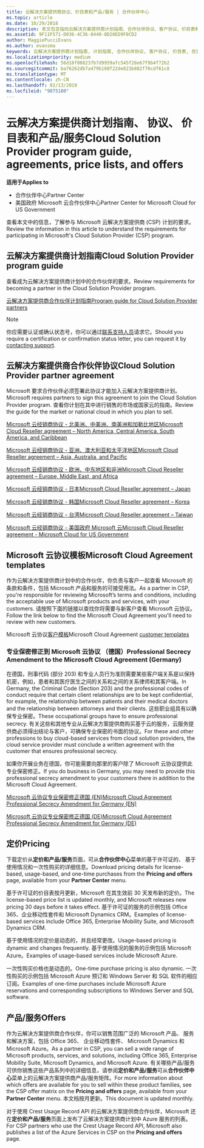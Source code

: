 ```yaml
---
title: 云解决方案提供商协议、价目表和产品/服务 | 合作伙伴中心
ms.topic: article
ms.date: 10/29/2018
description: 本文包含指向云解决方案提供商计划指南、合作伙伴协议、客户协议、价目表和产品/服务的链接。
ms.assetid: 9F11F571-D036-4C36-8440-8D20ED9F0CD2
author: MaggiePucciEvans
ms.author: evansma
keywords: 云解决方案提供商计划指南, 计划指南, 合作伙伴协议, 客户协议, 价目表, 优惠
ms.localizationpriority: medium
ms.openlocfilehash: 56d18f008237b7d9959afc545f28e67f9b4f72b2
ms.sourcegitcommit: ba76262db7a479b188f22de823b882f70cdf61c8
ms.translationtype: MT
ms.contentlocale: zh-CN
ms.lasthandoff: 02/13/2019
ms.locfileid: "9075180"
---
```

# <a name="cloud-solution-provider-program-guide-agreements-price-lists-and-offers"></a><span data-ttu-id="e803a-104">云解决方案提供商计划指南、 协议、 价目表和产品/服务</span><span class="sxs-lookup"><span data-stu-id="e803a-104">Cloud Solution Provider program guide, agreements, price lists, and offers</span></span>

**<span data-ttu-id="e803a-105">适用于</span><span class="sxs-lookup"><span data-stu-id="e803a-105">Applies to</span></span>**

-  <span data-ttu-id="e803a-106">合作伙伴中心</span><span class="sxs-lookup"><span data-stu-id="e803a-106">Partner Center</span></span>
-  <span data-ttu-id="e803a-107">美国政府 Microsoft 云合作伙伴中心</span><span class="sxs-lookup"><span data-stu-id="e803a-107">Partner Center for Microsoft Cloud for US Government</span></span>


<span data-ttu-id="e803a-108">查看本文中的信息，了解参与 Microsoft 云解决方案提供商 (CSP) 计划的要求。</span><span class="sxs-lookup"><span data-stu-id="e803a-108">Review the information in this article to understand the requirements for participating in Microsoft's Cloud Solution Provider (CSP) program.</span></span> 

## <a name="cloud-solution-provider-program-guide"></a><span data-ttu-id="e803a-109">云解决方案提供商计划指南</span><span class="sxs-lookup"><span data-stu-id="e803a-109">Cloud Solution Provider program guide</span></span>


<span data-ttu-id="e803a-110">查看成为云解决方案提供商计划中的合作伙伴的要求。</span><span class="sxs-lookup"><span data-stu-id="e803a-110">Review requirements for becoming a partner in the Cloud Solution Provider program.</span></span>

[<span data-ttu-id="e803a-111">云解决方案提供商合作伙伴计划指南</span><span class="sxs-lookup"><span data-stu-id="e803a-111">Program guide for Cloud Solution Provider partners</span></span>](http://go.microsoft.com/fwlink/p/?LinkId=617100)

>[!Note]
><span data-ttu-id="e803a-112">你应需要认证或确认状态号，你可以通过[联系支持人员](https://partner.microsoft.com/pcv/servicerequests/create)请求它。</span><span class="sxs-lookup"><span data-stu-id="e803a-112">Should you require a certification or confirmation status letter, you can request it by [contacting support](https://partner.microsoft.com/pcv/servicerequests/create).</span></span>

## <a name="cloud-solution-provider-partner-agreement"></a><span data-ttu-id="e803a-113">云解决方案提供商合作伙伴协议</span><span class="sxs-lookup"><span data-stu-id="e803a-113">Cloud Solution Provider partner agreement</span></span>

<span data-ttu-id="e803a-114">Microsoft 要求合作伙伴必须签署此协议才能加入云解决方案提供商计划。</span><span class="sxs-lookup"><span data-stu-id="e803a-114">Microsoft requires partners to sign this agreement to join the Cloud Solution Provider program.</span></span> <span data-ttu-id="e803a-115">查看你计划在其中进行销售的市场或国家云的指南。</span><span class="sxs-lookup"><span data-stu-id="e803a-115">Review the guide for the market or national cloud in which you plan to sell.</span></span>

[<span data-ttu-id="e803a-116">Microsoft 云经销商协议 - 北美洲、中美洲、南美洲和加勒比地区</span><span class="sxs-lookup"><span data-stu-id="e803a-116">Microsoft Cloud Reseller agreement – North America, Central America, South America, and Caribbean</span></span>](http://download.microsoft.com/download/2/C/8/2C8CAC17-FCE7-4F51-9556-4D77C7022DF5/MCRA2018_AOC_ENG_Sep2018_CR.pdf)

[<span data-ttu-id="e803a-117">Microsoft 云经销商协议 - 亚洲、澳大利亚和太平洋地区</span><span class="sxs-lookup"><span data-stu-id="e803a-117">Microsoft Cloud Reseller agreement – Asia, Australia, and Pacific</span></span>](http://download.microsoft.com/download/2/C/8/2C8CAC17-FCE7-4F51-9556-4D77C7022DF5/MCRA2018_APOC_ENG_Mar2019_CR.pdf)

[<span data-ttu-id="e803a-118">Microsoft 云经销商协议 - 欧洲、中东地区和非洲</span><span class="sxs-lookup"><span data-stu-id="e803a-118">Microsoft Cloud Reseller agreement – Europe, Middle East, and Africa</span></span>](http://download.microsoft.com/download/2/C/8/2C8CAC17-FCE7-4F51-9556-4D77C7022DF5/MCRA2018_EOC_ENG_Sep2018_CR.pdf)

[<span data-ttu-id="e803a-119">Microsoft 云经销商协议 - 日本</span><span class="sxs-lookup"><span data-stu-id="e803a-119">Microsoft Cloud Reseller agreement – Japan</span></span>](http://download.microsoft.com/download/2/C/8/2C8CAC17-FCE7-4F51-9556-4D77C7022DF5/MCRA2018_JPN_ENG_Sep2018_CR.pdf)

[<span data-ttu-id="e803a-120">Microsoft 云经销商协议 - 韩国</span><span class="sxs-lookup"><span data-stu-id="e803a-120">Microsoft Cloud Reseller agreement – Korea</span></span>](http://download.microsoft.com/download/2/C/8/2C8CAC17-FCE7-4F51-9556-4D77C7022DF5/MCRA2018_KOR_ENG_Sep2018_CR.pdf)

[<span data-ttu-id="e803a-121">Microsoft 云经销商协议 - 台湾</span><span class="sxs-lookup"><span data-stu-id="e803a-121">Microsoft Cloud Reseller agreement – Taiwan</span></span>](http://download.microsoft.com/download/2/C/8/2C8CAC17-FCE7-4F51-9556-4D77C7022DF5/MCRA2018_TAI_ENG_Sep2018_CR.pdf)

[<span data-ttu-id="e803a-122">Microsoft 云经销商协议 - 美国政府 Microsoft 云</span><span class="sxs-lookup"><span data-stu-id="e803a-122">Microsoft Cloud Reseller agreement - Microsoft Cloud for US Government</span></span>](http://download.microsoft.com/download/2/C/8/2C8CAC17-FCE7-4F51-9556-4D77C7022DF5/MCRA2018_AOC_USGCC_ENG_Feb2019_CR.pdf)


## <a name="microsoft-cloud-agreement-templates"></a><span data-ttu-id="e803a-123">Microsoft 云协议模板</span><span class="sxs-lookup"><span data-stu-id="e803a-123">Microsoft Cloud Agreement templates</span></span>

<span data-ttu-id="e803a-124">作为云解决方案提供商计划中的合作伙伴，你负责与客户一起查看 Microsoft 的条款和条件，包括 Microsoft 产品和服务的可接受用法。</span><span class="sxs-lookup"><span data-stu-id="e803a-124">As a partner in CSP, you're responsible for reviewing Microsoft’s terms and conditions, including the acceptable use of Microsoft products and services, with your customers.</span></span> <span data-ttu-id="e803a-125">请按照下面的链接以查找你将需要与新客户查看 Microsoft 云协议。</span><span class="sxs-lookup"><span data-stu-id="e803a-125">Follow the link below to find the Microsoft Cloud Agreement you'll need to review with new customers.</span></span> 

<span data-ttu-id="e803a-126">Microsoft 云协议[客户模板](agreements.md)</span><span class="sxs-lookup"><span data-stu-id="e803a-126">Microsoft Cloud Agreement [customer templates](agreements.md)</span></span>

### <a name="professional-secrecy-amendment-to-the-microsoft-cloud-agreement-germany"></a><span data-ttu-id="e803a-127">专业保密修正到 Microsoft 云协议 （德国）</span><span class="sxs-lookup"><span data-stu-id="e803a-127">Professional Secrecy Amendment to the Microsoft Cloud Agreement (Germany)</span></span>

<span data-ttu-id="e803a-128">在德国，刑事代码 (部分 203) 和专业人员行为准则需要某些客户端关系是以保持机密，例如，患者和其医疗医生之间的关系和之间的关系律师和其客户端。</span><span class="sxs-lookup"><span data-stu-id="e803a-128">In Germany, the Criminal Code (Section 203) and the professional codes of conduct require that certain client relationships are to be kept confidential, for example, the relationship between patients and their medical doctors and the relationship between attorneys and their clients.</span></span> <span data-ttu-id="e803a-129">这些职业组具有以确保专业保密。</span><span class="sxs-lookup"><span data-stu-id="e803a-129">These occupational groups have to ensure professional secrecy.</span></span> <span data-ttu-id="e803a-130">有关这些和其他专业从云解决方案提供商购买基于云的服务，云服务提供商必须得出结论与客户，可确保专业保密的书面的协议。</span><span class="sxs-lookup"><span data-stu-id="e803a-130">For these and other professions to buy cloud-based services from cloud solution providers, the cloud service provider must conclude a written agreement with the customer that ensures professional secrecy.</span></span> 

<span data-ttu-id="e803a-131">如果你开展业务在德国，你可能需要向那里的客户除了 Microsoft 云协议提供此专业保密修正。</span><span class="sxs-lookup"><span data-stu-id="e803a-131">If you do business in Germany, you may need to provide this professional secrecy amendment to your customers there in addition to the Microsoft Cloud Agreement.</span></span>

[<span data-ttu-id="e803a-132">Microsoft 云协议专业保密修正德国 (EN)</span><span class="sxs-lookup"><span data-stu-id="e803a-132">Microsoft Cloud Agreement Professional Secrecy Amendment for Germany (EN)</span></span>](https://go.microsoft.com/fwlink/?linkid=2030827&clcid=0x409)

[<span data-ttu-id="e803a-133">Microsoft 云协议专业保密修正德国 (DE)</span><span class="sxs-lookup"><span data-stu-id="e803a-133">Microsoft Cloud Agreement Professional Secrecy Amendment for Germany (DE)</span></span>](https://go.microsoft.com/fwlink/?linkid=2030827&clcid=0x407)


## <a name="pricing"></a><span data-ttu-id="e803a-134">定价</span><span class="sxs-lookup"><span data-stu-id="e803a-134">Pricing</span></span>


<span data-ttu-id="e803a-135">下载定价从**定价和产品/服务**页面，可从**合作伙伴中心**菜单的基于许可证的、 基于使用情况和一次性购买的详细信息。</span><span class="sxs-lookup"><span data-stu-id="e803a-135">Download pricing details for license-based, usage-based, and one-time purchases from the **Pricing and offers** page, available from your **Partner Center** menu.</span></span> 

<span data-ttu-id="e803a-136">基于许可证的价目表按月更新，Microsoft 在其生效前 30 天发布新的定价。</span><span class="sxs-lookup"><span data-stu-id="e803a-136">The license-based price list is updated monthly, and Microsoft releases new pricing 30 days before it takes effect.</span></span> <span data-ttu-id="e803a-137">基于许可证的服务的示例包括 Office 365、企业移动性套件和 Microsoft Dynamics CRM。</span><span class="sxs-lookup"><span data-stu-id="e803a-137">Examples of license-based services include Office 365, Enterprise Mobility Suite, and Microsoft Dynamics CRM.</span></span> 

<span data-ttu-id="e803a-138">基于使用情况的定价是动态的，并且经常更改。</span><span class="sxs-lookup"><span data-stu-id="e803a-138">Usage-based pricing is dynamic and changes frequently.</span></span> <span data-ttu-id="e803a-139">基于使用情况的服务的示例包括 Microsoft Azure。</span><span class="sxs-lookup"><span data-stu-id="e803a-139">Examples of usage-based services include Microsoft Azure.</span></span>

<span data-ttu-id="e803a-140">一次性购买价格也是动态的。</span><span class="sxs-lookup"><span data-stu-id="e803a-140">One-time purchase pricing is also dynamic.</span></span> <span data-ttu-id="e803a-141">一次性购买的示例包括 Microsoft Azure 预订和 Windows Server 和 SQL 软件的相应订阅。</span><span class="sxs-lookup"><span data-stu-id="e803a-141">Examples of one-time purchases include Microsoft Azure reservations and corresponding subscriptions to Windows Server and SQL software.</span></span> 


## <a name="offers"></a><span data-ttu-id="e803a-142">产品/服务</span><span class="sxs-lookup"><span data-stu-id="e803a-142">Offers</span></span>


<span data-ttu-id="e803a-143">作为云解决方案提供商合作伙伴，你可以销售范围广泛的 Microsoft 产品、 服务和解决方案，包括 Office 365、 企业移动性套件、 Microsoft Dynamics 和 Microsoft Azure。</span><span class="sxs-lookup"><span data-stu-id="e803a-143">As a partner in CSP, you can sell a wide range of Microsoft products, services, and solutions, including Office 365, Enterprise Mobility Suite, Microsoft Dynamics, and Microsoft Azure.</span></span> <span data-ttu-id="e803a-144">有关哪些产品/服务可供你销售这些产品系列中的详细信息，请参阅**定价和产品/服务**可从**合作伙伴中心**菜单上的云解决方案提供商产品/服务矩阵。</span><span class="sxs-lookup"><span data-stu-id="e803a-144">For more information about which offers are available for you to sell within these product families, see the CSP offer matrix on the **Pricing and offers** page, available from your **Partner Center** menu.</span></span> <span data-ttu-id="e803a-145">本文档按月更新。</span><span class="sxs-lookup"><span data-stu-id="e803a-145">This document is updated monthly.</span></span>

<span data-ttu-id="e803a-146">对于使用 Crest Usage Record API 的云解决方案提供商合作伙伴，Microsoft 还在**定价和产品/服务**页面上发布了云解决方案提供商计划中 Azure 服务的列表。</span><span class="sxs-lookup"><span data-stu-id="e803a-146">For CSP partners who use the Crest Usage Record API, Microsoft also publishes a list of the Azure Services in CSP on the **Pricing and offers** page.</span></span>


